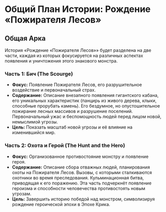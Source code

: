 # Общий План Истории: Рождение «Пожирателя Лесов»

## Общая Арка
История «Рождение «Пожирателя Лесов»» будет разделена на две части, каждая из которых фокусируется на различных аспектах появления и уничтожения этого знакового монстра.

### Часть 1: Бич (The Scourge)
*   **Фокус:** Появление Пожирателя Лесов, его разрушительное воздействие и первоначальный страх.
*   **Содержание:** Описание внезапного появления гигантского кабана, его уникальных характеристик (панцирь из живого дерева, клыки, способные прорубать камень). Его бездумное, но опустошительное пожирание лесных массивов и разрушение поселений. Первоначальный ужас и беспомощность людей перед лицом новой, немыслимой угрозы.
*   **Цель:** Показать масштаб новой угрозы и её влияние на изменившийся мир.

### Часть 2: Охота и Герой (The Hunt and the Hero)
*   **Фокус:** Организованное противостояние монстру и появление героя.
*   **Содержание:** Описание сбора отважных людей, планирования охоты на Пожирателя Лесов. Вызовы, с которыми сталкиваются охотники во время преследования. Кульминационная битва, приводящая к его поражению. Эта часть подчеркнёт появление героизма и способности человечества противостоять новым угрозам.
*   **Цель:** Завершить историю победой над монстром, символизируя рождение героической эпохи в Эпохе Крика.
